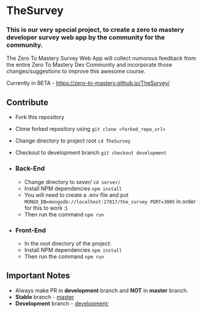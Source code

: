 # TheSurvey

### This is our very special project, to create a zero to mastery developer survey web app by the community for the community.

The Zero To Mastery Survey Web App will collect numorous feedback from the entire Zero To Mastery Dev Community and incorporate those changes/suggestions to improve this awesome course.

Currently in BETA - https://zero-to-mastery.github.io/TheSurvey/

## Contribute
- Fork this repository
- Clone forked repository using `git clone <forked_repo_url>`
- Change directory to project root `cd TheSurvey`
- Checkout to development branch `git checkout development`

- ### Back-End
    - Change directory to _sever/_ `cd server/`
    - Install NPM dependencies `npm install`
    - You will need to create a .env file and put
        `MONGO_DB=mongodb://localhost:27017/the_survey
         PORT=3005`
       in order for this to work :)
    - Then run the command `npm run`

- ### Front-End 
    - In the root directory of the project:
    - Install NPM dependencies `npm install`
    - Then run the command `npm run`

## Important Notes
- Always make PR in **development** branch and **NOT** in **master** branch.
- **Stable** branch - [master](https://github.com/zero-to-mastery/TheSurvey/tree/master)
- **Development** branch - [development](https://github.com/zero-to-mastery/TheSurvey/tree/development);
